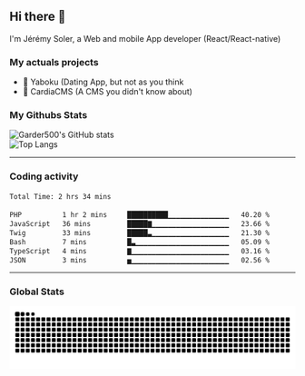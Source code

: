 ## Hi there 👋

I'm Jérémy Soler, a Web and mobile App developer (React/React-native)


### My actuals projects 
- 🔭 Yaboku (Dating App, but not as you think
- 🌱 CardiaCMS (A CMS you didn't know about)

### My Githubs Stats

<!--- ![Garder 500 stats](https://github-readme-stats.vercel.app/api?username=garder500&show_icons=true&theme=Gradient) -->
![Garder500's GitHub stats](https://github-readme-stats.vercel.app/api?username=garder500&show_icons=true&theme=material-palenight&include_all_commits=true&custom_title=My%20Github%20Stats)
<br/>
![Top Langs](https://github-readme-stats.vercel.app/api/top-langs/?username=garder500&theme=material-palenight&layout=compact)

---
### Coding activity

<!--START_SECTION:waka-->

```text
Total Time: 2 hrs 34 mins

PHP          1 hr 2 mins     ██████████▁▁▁▁▁▁▁▁▁▁▁▁▁▁▁   40.20 %
JavaScript   36 mins         █████▇▁▁▁▁▁▁▁▁▁▁▁▁▁▁▁▁▁▁▁   23.66 %
Twig         33 mins         █████▃▁▁▁▁▁▁▁▁▁▁▁▁▁▁▁▁▁▁▁   21.30 %
Bash         7 mins          █▃▁▁▁▁▁▁▁▁▁▁▁▁▁▁▁▁▁▁▁▁▁▁▁   05.09 %
TypeScript   4 mins          ▇▁▁▁▁▁▁▁▁▁▁▁▁▁▁▁▁▁▁▁▁▁▁▁▁   03.16 %
JSON         3 mins          ▅▁▁▁▁▁▁▁▁▁▁▁▁▁▁▁▁▁▁▁▁▁▁▁▁   02.56 %
```

<!--END_SECTION:waka-->

---

### Global Stats 

![Snake.svg](https://github.com/garder500/garder500/blob/output/github-contribution-grid-snake.svg)
